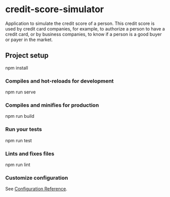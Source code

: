 # credit-score-simulator

Application to simulate the credit score of a person. This credit score is used by credit card companies, for example, to authorize a person to have a credit card, or by business companies, to know if a person is a good buyer or payer in the market.

## Project setup

npm install

### Compiles and hot-reloads for development

npm run serve

### Compiles and minifies for production

npm run build

### Run your tests

npm run test

### Lints and fixes files

npm run lint

### Customize configuration
See [Configuration Reference](https://cli.vuejs.org/config/).
